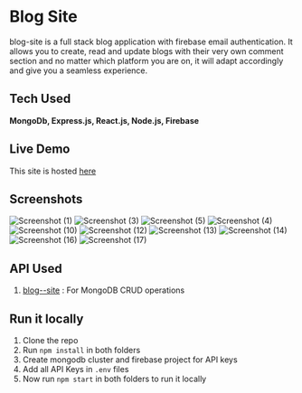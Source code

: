 # Blog Site

blog-site is a full stack blog application with firebase email authentication. It allows you to create, read and update blogs with their very own comment section and no matter which platform you are on, it will adapt accordingly and give you a seamless experience.

## Tech Used

**MongoDb, Express.js, React.js, Node.js, Firebase**

## Live Demo

This site is hosted [here](https://blog-site-e5896.web.app/)

## Screenshots
![Screenshot (1)](https://user-images.githubusercontent.com/56033238/129205189-60f8eb5c-9412-40b9-b9fa-25a2443c06cf.png)
![Screenshot (3)](https://user-images.githubusercontent.com/56033238/129205604-28df041b-d699-43d7-9681-9e0e27dc8d6b.png)
![Screenshot (5)](https://user-images.githubusercontent.com/56033238/129205644-07839bc5-e014-4146-9ec3-3a6bfc30ccd3.png)
![Screenshot (4)](https://user-images.githubusercontent.com/56033238/129205740-c9185d97-9100-4bb9-a6d4-5852af345b83.png)
![Screenshot (10)](https://user-images.githubusercontent.com/56033238/129205863-685c88ad-9a52-46cc-ab57-3a7d3de4a2b2.png)
![Screenshot (12)](https://user-images.githubusercontent.com/56033238/129205927-b7ea331d-67a8-473c-8971-c67411bddffd.png)
![Screenshot (13)](https://user-images.githubusercontent.com/56033238/129206076-4876394e-127b-47df-97d6-91c16dd1a02d.png)
![Screenshot (14)](https://user-images.githubusercontent.com/56033238/129206092-8b22a651-6a82-4beb-aaf5-825beb35aff7.png)
![Screenshot (16)](https://user-images.githubusercontent.com/56033238/129206111-eb70f69b-beb7-4fd8-9646-40d43b007982.png)
![Screenshot (17)](https://user-images.githubusercontent.com/56033238/129206126-ff8e1670-1ebb-4564-89ee-c1bc68f96583.png)



## API Used

1. [blog--site](https://blog--site.herokuapp.com/) : For MongoDB CRUD operations

## Run it locally

1. Clone the repo
2. Run `npm install` in both folders
3. Create mongodb cluster and firebase project for API keys
3. Add all API Keys in `.env` files
4. Now run `npm start` in both folders to run it locally
